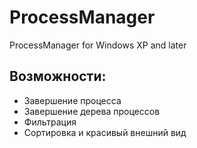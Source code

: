 # ProcessManager
ProcessManager for Windows XP and later

## Возможности:
- Завершение процесса
- Завершение дерева процессов
- Фильтрация
- Сортировка
и красивый внешний вид
